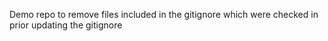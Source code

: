 Demo repo to remove files included in the gitignore which were checked in prior updating the gitignore
